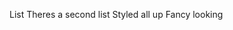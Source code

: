 <head>
    <meta charset="UTF-8">
    <meta http-equiv="X-UA-Compatible" content="IE=edge">
    <meta name="viewport" content="width=device-width, initial-scale=1.0">
    <title>The title</title>
    <link rel="stylesheet" href="style.css">
</head>


List
Theres a second list
Styled all up
Fancy looking
